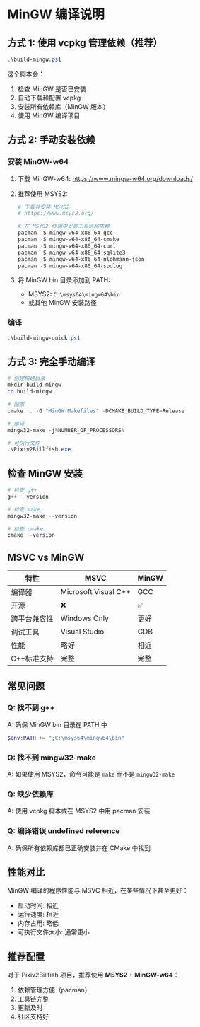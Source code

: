 # MinGW 编译说明

## 方式 1: 使用 vcpkg 管理依赖（推荐）

```powershell
.\build-mingw.ps1
```

这个脚本会：
1. 检查 MinGW 是否已安装
2. 自动下载和配置 vcpkg
3. 安装所有依赖库（MinGW 版本）
4. 使用 MinGW 编译项目

## 方式 2: 手动安装依赖

### 安装 MinGW-w64

1. 下载 MinGW-w64: https://www.mingw-w64.org/downloads/
2. 推荐使用 MSYS2:
   ```powershell
   # 下载并安装 MSYS2
   # https://www.msys2.org/
   
   # 在 MSYS2 终端中安装工具链和依赖
   pacman -S mingw-w64-x86_64-gcc
   pacman -S mingw-w64-x86_64-cmake
   pacman -S mingw-w64-x86_64-curl
   pacman -S mingw-w64-x86_64-sqlite3
   pacman -S mingw-w64-x86_64-nlohmann-json
   pacman -S mingw-w64-x86_64-spdlog
   ```

3. 将 MinGW bin 目录添加到 PATH:
   - MSYS2: `C:\msys64\mingw64\bin`
   - 或其他 MinGW 安装路径

### 编译

```powershell
.\build-mingw-quick.ps1
```

## 方式 3: 完全手动编译

```powershell
# 创建构建目录
mkdir build-mingw
cd build-mingw

# 配置
cmake .. -G "MinGW Makefiles" -DCMAKE_BUILD_TYPE=Release

# 编译
mingw32-make -j%NUMBER_OF_PROCESSORS%

# 可执行文件
.\Pixiv2Billfish.exe
```

## 检查 MinGW 安装

```powershell
# 检查 g++
g++ --version

# 检查 make
mingw32-make --version

# 检查 cmake
cmake --version
```

## MSVC vs MinGW

| 特性 | MSVC | MinGW |
|------|------|-------|
| 编译器 | Microsoft Visual C++ | GCC |
| 开源 | ❌ | ✅ |
| 跨平台兼容性 | Windows Only | 更好 |
| 调试工具 | Visual Studio | GDB |
| 性能 | 略好 | 相近 |
| C++标准支持 | 完整 | 完整 |

## 常见问题

### Q: 找不到 g++
A: 确保 MinGW bin 目录在 PATH 中
```powershell
$env:PATH += ";C:\msys64\mingw64\bin"
```

### Q: 找不到 mingw32-make
A: 如果使用 MSYS2，命令可能是 `make` 而不是 `mingw32-make`

### Q: 缺少依赖库
A: 使用 vcpkg 脚本或在 MSYS2 中用 pacman 安装

### Q: 编译错误 undefined reference
A: 确保所有依赖库都已正确安装并在 CMake 中找到

## 性能对比

MinGW 编译的程序性能与 MSVC 相近，在某些情况下甚至更好：
- 启动时间: 相近
- 运行速度: 相近
- 内存占用: 略低
- 可执行文件大小: 通常更小

## 推荐配置

对于 Pixiv2Billfish 项目，推荐使用 **MSYS2 + MinGW-w64**：
1. 依赖管理方便（pacman）
2. 工具链完整
3. 更新及时
4. 社区支持好
